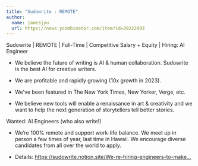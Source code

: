 ```yaml
---
title: "Sudowrite : REMOTE"
author:
  name: jamesjyu
  url: https://news.ycombinator.com/item?id=39222893
---
```

Sudowrite | REMOTE | Full-Time | Competitive Salary + Equity | Hiring: AI Engineer

- We believe the future of writing is AI &amp; human collaboration. Sudowrite is the best AI for creative writers.

- We are profitable and rapidly growing (10x growth in 2023).

- We&#x27;ve been featured in The New York Times, New Yorker, Verge, etc.

- We believe new tools will enable a renaissance in art &amp; creativity and we want to help the next generation of storytellers tell better stories.

Wanted: AI Engineers (who also write!)

- We’re 100% remote and support work-life balance. We meet up in person a few times of year, last time in Hawaii. We encourage diverse candidates from all over the world to apply.

- Details: <a href="https:&#x2F;&#x2F;sudowrite.notion.site&#x2F;We-re-hiring-engineers-to-make-writing-magical-389c57f5ae3a421d8f8c0b48c8407e88" rel="nofollow">https:&#x2F;&#x2F;sudowrite.notion.site&#x2F;We-re-hiring-engineers-to-make...</a>
